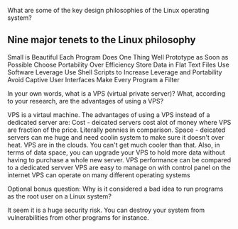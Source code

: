 What are some of the key design philosophies of the Linux operating system?
## Nine major tenets to the Linux philosophy
Small is Beautiful
Each Program Does One Thing Well
Prototype as Soon as Possible
Choose Portability Over Efficiency
Store Data in Flat Text Files
Use Software Leverage
Use Shell Scripts to Increase Leverage and Portability
Avoid Captive User Interfaces
Make Every Program a Filter

In your own words, what is a VPS (virtual private server)? What, according to your research, are the advantages of using a VPS?

VPS is a virtaul machine. The advantages of using a VPS instead of a dedicated server are:
Cost - deicated servers cost alot of money where VPS are fraction of the price. Literally pennies in comparison.
Space - deicated servers can me huge and need coolin system to make sure it doesn't over heat. VPS are in the clouds. You can't get much cooler than that.
Also, in terms of data space, you can upgrade your VPS to hold more data without having to purchase a whole new server.
VPS performance can be compared to a dedicated servver
VPS are easy to manage on with control panel on the internet
VPS can operate on many different operating systems



Optional bonus question: Why is it considered a bad idea to run programs as the root user on a Linux system?

It seem it is a huge security risk. You can destroy your system from vulnerabilities from other programs for instance.
